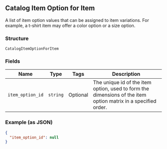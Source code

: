 ## Catalog Item Option for Item

A list of item option values that can be assigned to item variations.
For example, a t-shirt item may offer a color option or a size option.

### Structure

`CatalogItemOptionForItem`

### Fields

| Name | Type | Tags | Description |
|  --- | --- | --- | --- |
| `item_option_id` | `string` | Optional | The unique id of the item option, used to form the dimensions of the item option matrix in a specified order. |

### Example (as JSON)

```json
{
  "item_option_id": null
}
```

